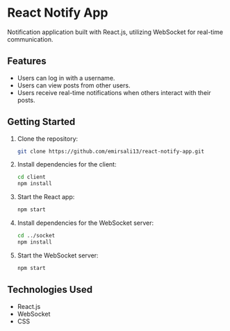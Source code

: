 # React Notify App

Notification application built with React.js, utilizing WebSocket for real-time communication.

## Features

- Users can log in with a username.
- Users can view posts from other users.
- Users receive real-time notifications when others interact with their posts.

## Getting Started

1. Clone the repository:

    ```bash
    git clone https://github.com/emirsali13/react-notify-app.git
    ```

2. Install dependencies for the client:

    ```bash
    cd client
    npm install
    ```

3. Start the React app:

    ```bash
    npm start
    ```

4. Install dependencies for the WebSocket server:

    ```bash
    cd ../socket
    npm install
    ```

5. Start the WebSocket server:

    ```bash
    npm start
    ```

## Technologies Used

- React.js
- WebSocket
- CSS
